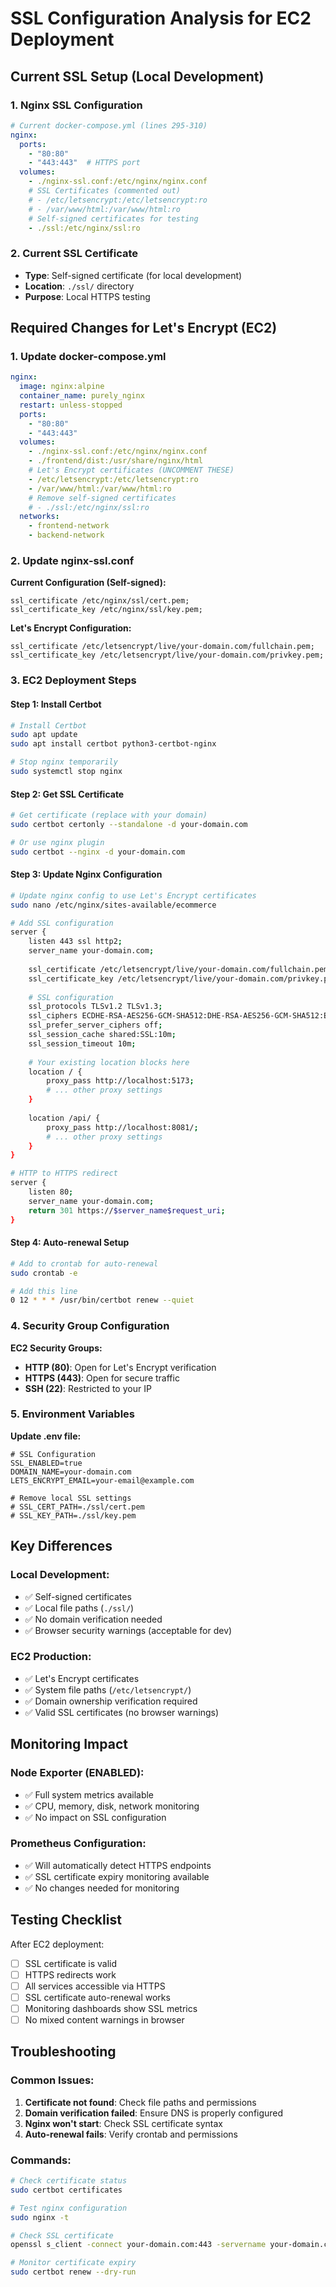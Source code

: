 # SSL Configuration Analysis for EC2 Deployment

## Current SSL Setup (Local Development)

### 1. **Nginx SSL Configuration**
```yaml
# Current docker-compose.yml (lines 295-310)
nginx:
  ports:
    - "80:80"
    - "443:443"  # HTTPS port
  volumes:
    - ./nginx-ssl.conf:/etc/nginx/nginx.conf
    # SSL Certificates (commented out)
    # - /etc/letsencrypt:/etc/letsencrypt:ro
    # - /var/www/html:/var/www/html:ro
    # Self-signed certificates for testing
    - ./ssl:/etc/nginx/ssl:ro
```

### 2. **Current SSL Certificate**
- **Type**: Self-signed certificate (for local development)
- **Location**: `./ssl/` directory
- **Purpose**: Local HTTPS testing

## Required Changes for Let's Encrypt (EC2)

### 1. **Update docker-compose.yml**

```yaml
nginx:
  image: nginx:alpine
  container_name: purely_nginx
  restart: unless-stopped
  ports:
    - "80:80"
    - "443:443"
  volumes:
    - ./nginx-ssl.conf:/etc/nginx/nginx.conf
    - ./frontend/dist:/usr/share/nginx/html
    # Let's Encrypt certificates (UNCOMMENT THESE)
    - /etc/letsencrypt:/etc/letsencrypt:ro
    - /var/www/html:/var/www/html:ro
    # Remove self-signed certificates
    # - ./ssl:/etc/nginx/ssl:ro
  networks:
    - frontend-network
    - backend-network
```

### 2. **Update nginx-ssl.conf**

**Current Configuration (Self-signed):**
```nginx
ssl_certificate /etc/nginx/ssl/cert.pem;
ssl_certificate_key /etc/nginx/ssl/key.pem;
```

**Let's Encrypt Configuration:**
```nginx
ssl_certificate /etc/letsencrypt/live/your-domain.com/fullchain.pem;
ssl_certificate_key /etc/letsencrypt/live/your-domain.com/privkey.pem;
```

### 3. **EC2 Deployment Steps**

#### Step 1: Install Certbot
```bash
# Install Certbot
sudo apt update
sudo apt install certbot python3-certbot-nginx

# Stop nginx temporarily
sudo systemctl stop nginx
```

#### Step 2: Get SSL Certificate
```bash
# Get certificate (replace with your domain)
sudo certbot certonly --standalone -d your-domain.com

# Or use nginx plugin
sudo certbot --nginx -d your-domain.com
```

#### Step 3: Update Nginx Configuration
```bash
# Update nginx config to use Let's Encrypt certificates
sudo nano /etc/nginx/sites-available/ecommerce

# Add SSL configuration
server {
    listen 443 ssl http2;
    server_name your-domain.com;
    
    ssl_certificate /etc/letsencrypt/live/your-domain.com/fullchain.pem;
    ssl_certificate_key /etc/letsencrypt/live/your-domain.com/privkey.pem;
    
    # SSL configuration
    ssl_protocols TLSv1.2 TLSv1.3;
    ssl_ciphers ECDHE-RSA-AES256-GCM-SHA512:DHE-RSA-AES256-GCM-SHA512:ECDHE-RSA-AES256-GCM-SHA384:DHE-RSA-AES256-GCM-SHA384;
    ssl_prefer_server_ciphers off;
    ssl_session_cache shared:SSL:10m;
    ssl_session_timeout 10m;
    
    # Your existing location blocks here
    location / {
        proxy_pass http://localhost:5173;
        # ... other proxy settings
    }
    
    location /api/ {
        proxy_pass http://localhost:8081/;
        # ... other proxy settings
    }
}

# HTTP to HTTPS redirect
server {
    listen 80;
    server_name your-domain.com;
    return 301 https://$server_name$request_uri;
}
```

#### Step 4: Auto-renewal Setup
```bash
# Add to crontab for auto-renewal
sudo crontab -e

# Add this line
0 12 * * * /usr/bin/certbot renew --quiet
```

### 4. **Security Group Configuration**

**EC2 Security Groups:**
- **HTTP (80)**: Open for Let's Encrypt verification
- **HTTPS (443)**: Open for secure traffic
- **SSH (22)**: Restricted to your IP

### 5. **Environment Variables**

**Update .env file:**
```env
# SSL Configuration
SSL_ENABLED=true
DOMAIN_NAME=your-domain.com
LETS_ENCRYPT_EMAIL=your-email@example.com

# Remove local SSL settings
# SSL_CERT_PATH=./ssl/cert.pem
# SSL_KEY_PATH=./ssl/key.pem
```

## Key Differences

### **Local Development:**
- ✅ Self-signed certificates
- ✅ Local file paths (`./ssl/`)
- ✅ No domain verification needed
- ✅ Browser security warnings (acceptable for dev)

### **EC2 Production:**
- ✅ Let's Encrypt certificates
- ✅ System file paths (`/etc/letsencrypt/`)
- ✅ Domain ownership verification required
- ✅ Valid SSL certificates (no browser warnings)

## Monitoring Impact

### **Node Exporter (ENABLED):**
- ✅ Full system metrics available
- ✅ CPU, memory, disk, network monitoring
- ✅ No impact on SSL configuration

### **Prometheus Configuration:**
- ✅ Will automatically detect HTTPS endpoints
- ✅ SSL certificate expiry monitoring available
- ✅ No changes needed for monitoring

## Testing Checklist

After EC2 deployment:
- [ ] SSL certificate is valid
- [ ] HTTPS redirects work
- [ ] All services accessible via HTTPS
- [ ] SSL certificate auto-renewal works
- [ ] Monitoring dashboards show SSL metrics
- [ ] No mixed content warnings in browser

## Troubleshooting

### **Common Issues:**
1. **Certificate not found**: Check file paths and permissions
2. **Domain verification failed**: Ensure DNS is properly configured
3. **Nginx won't start**: Check SSL certificate syntax
4. **Auto-renewal fails**: Verify crontab and permissions

### **Commands:**
```bash
# Check certificate status
sudo certbot certificates

# Test nginx configuration
sudo nginx -t

# Check SSL certificate
openssl s_client -connect your-domain.com:443 -servername your-domain.com

# Monitor certificate expiry
sudo certbot renew --dry-run
``` 